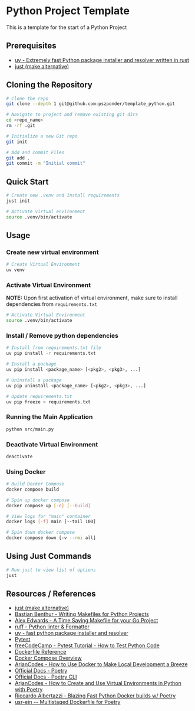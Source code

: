 # Python Project Template

This is a template for the start of a Python Project

## Prerequisites

- [uv - Extremely fast Python package installer and resolver written in rust](https://github.com/astral-sh/uv)
- [just (make alternative)](https://github.com/casey/just)


## Cloning the Repository

```bash
# Clone the repo
git clone --depth 1 git@github.com:pszponder/template_python.git

# Navigate to project and remove existing git dirs
cd <repo_name>
rm -rf .git

# Initialize a new Git repo
git init

# Add and commit Files
git add .
git commit -m "Initial commit"
```

## Quick Start

```bash
# Create new .venv and install requirements
just init

# Activate virtual environment
source .venv/bin/activate
```

## Usage

### Create new virtual environment

```bash
# Create Virtual Environment
uv venv
```

### Activate Virtual Environment

**NOTE:** Upon first activation of virtual environment, make sure to install dependencies from `requirements.txt`

```bash
# Activate Virtual Environment
source .venv/bin/activate
```

### Install / Remove python dependencies

```bash
# Install from requirements.txt file
uv pip install -r requirements.txt

# Install a package
uv pip install <package_name> [<pkg2>, <pkg3>, ...]

# Uninstall a package
uv pip uninstall <package_name> [<pkg2>, <pkg3>, ...]
```

```bash
# Update requirements.txt
uv pip freeze > requirements.txt
```

### Running the Main Application

```bash
python src/main.py
```

### Deactivate Virtual Environment

```bash
deactivate
```

### Using Docker

```bash
# Build Docker Compose
docker compose build

# Spin up docker compose
docker compose up [-d] [--build]

# View logs for "main" container
docker logs [-f] main [--tail 100]

# Spin down docker compose
docker compose down [-v --rmi all]
```

## Using Just Commands

```bash
# Run just to view list of options
just
```

## Resources / References

- [just (make alternative)](https://github.com/casey/just)
- [Bastian Benthur - Writing Makefiles for Python Projects](https://venthur.de/2021-03-31-python-makefiles.html)
- [Alex Edwards - A Time Saving Makefile for your Go Project](https://www.alexedwards.net/blog/a-time-saving-makefile-for-your-go-projects)
- [ruff - Python linter & Formatter](https://github.com/astral-sh/ruff)
- [uv - fast python package installer and resolver](https://github.com/astral-sh/uv)
- [Pytest](https://docs.pytest.org/en)
- [freeCodeCamp - Pytest Tutorial - How to Test Python Code](https://www.youtube.com/watch?v=cHYq1MRoyI0)
- [Dockerfile Reference](https://docs.docker.com/engine/reference/builder/)
- [Docker Compose Overview](https://docs.docker.com/compose/)
- [ArjanCodes - How to Use Docker to Make Local Development a Breeze](https://www.youtube.com/watch?v=zkMRWDQV4Tg)
- [Official Docs - Poetry](https://python-poetry.org/)
- [Official Docs - Poetry CLI](https://python-poetry.org/docs/cli/)
- [ArjanCodes - How to Create and Use Virtual Environments in Python with Poetry](https://www.youtube.com/watch?v=0f3moPe_bhk)
- [Riccardo Albertazzi - Blazing Fast Python Docker builds w/ Poetry](https://medium.com/@albertazzir/blazing-fast-python-docker-builds-with-poetry-a78a66f5aed0)
- [usr-ein -- Multistaged Dockerfile for Poetry](https://gist.github.com/usr-ein/c42d98abca3cb4632ab0c2c6aff8c88a)